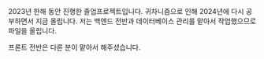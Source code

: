 2023년 한해 동안 진행한 졸업프로젝트입니다.
귀차니즘으로 인해 2024년에 다시 공부하면서 지금 올립니다.
저는 백엔드 전반과 데이터베이스 관리를 맡아서 작업했으므로 파일을 올립니다.

프론트 전반은 다른 분이 맡아서 해주셨습니다.
